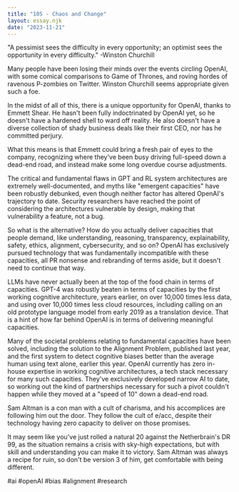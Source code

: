 ```yaml
---
title: "105 - Chaos and Change"
layout: essay.njk
date: "2023-11-21"
---
```


"A pessimist sees the difficulty in every opportunity; an optimist sees the opportunity in every difficulty." -Winston Churchill

Many people have been losing their minds over the events circling OpenAI, with some comical comparisons to Game of Thrones, and roving hordes of ravenous P-zombies on Twitter. Winston Churchill seems appropriate given such a foe.

In the midst of all of this, there is a unique opportunity for OpenAI, thanks to Emmett Shear. He hasn't been fully indoctrinated by OpenAI yet, so he doesn't have a hardened shell to ward off reality. He also doesn't have a diverse collection of shady business deals like their first CEO, nor has he committed perjury.

What this means is that Emmett could bring a fresh pair of eyes to the company, recognizing where they've been busy driving full-speed down a dead-end road, and instead make some long overdue course adjustments.

The critical and fundamental flaws in GPT and RL system architectures are extremely well-documented, and myths like "emergent capacities" have been robustly debunked, even though neither factor has altered OpenAI's trajectory to date. Security researchers have reached the point of considering the architectures vulnerable by design, making that vulnerability a feature, not a bug.

So what is the alternative? How do you actually deliver capacities that people demand, like understanding, reasoning, transparency, explainability, safety, ethics, alignment, cybersecurity, and so on? OpenAI has exclusively pursued technology that was fundamentally incompatible with these capacities, all PR nonsense and rebranding of terms aside, but it doesn't need to continue that way.

LLMs have never actually been at the top of the food chain in terms of capacities. GPT-4 was robustly beaten in terms of capacities by the first working cognitive architecture, years earlier, on over 10,000 times less data, and using over 10,000 times less cloud resources, including calling on an old prototype language model from early 2019 as a translation device. That is a hint of how far behind OpenAI is in terms of delivering meaningful capacities.

Many of the societal problems relating to fundamental capacities have been solved, including the solution to the Alignment Problem, published last year, and the first system to detect cognitive biases better than the average human using text alone, earlier this year. OpenAI currently has zero in-house expertise in working cognitive architectures, a tech stack necessary for many such capacities. They've exclusively developed narrow AI to date, so working out the kind of partnerships necessary for such a pivot couldn't happen while they moved at a "speed of 10" down a dead-end road.

Sam Altman is a con man with a cult of charisma, and his accomplices are following him out the door. They follow the cult of e/acc, despite their technology having zero capacity to deliver on those promises.

It may seem like you've just rolled a natural 20 against the Netherbrain's DR 99, as the situation remains a crisis with sky-high expectations, but with skill and understanding you can make it to victory. Sam Altman was always a recipe for ruin, so don't be version 3 of him, get comfortable with being different.

#ai #openAI #bias #alignment #research
